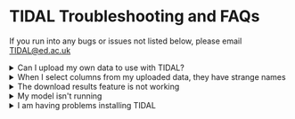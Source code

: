 # TIDAL Troubleshooting and FAQs

If you run into any bugs or issues not listed below, please email TIDAL@ed.ac.uk

<details>
    <summary>Can I upload my own data to use with TIDAL?</summary>

If you are using the [online version](https://tidal.shinyapps.io/tidalapp/) then please do not upload *any sensitive data*. You can explore the tool online using the [synthetic data](/data/README.md).

You *must* install TIDAL on your computer if you wish to analyse sensitive data. To do this, you need to first install R and RStudio (though if you prefer to work in the R terminal, you could use a X window system to display the GUI instead). Then run the following code to install and launch TIDAL:

```{r eval=FALSE}
install.packages("remotes")
remotes::install_github("AmeliaES/TIDAL")
library("TIDAL")
# Launch the R Shiny app
launchTIDAL()
# To get documentation for launchTIDAL()
?launchTIDAL
```
</details>

<details>
    <summary>When I select columns from my uploaded data, they have strange names</summary>

It's likely that you have uploaded an .xlsx file or another unsupported file format. Please save your data as a Comma delimited *.csv file or a Tab delimited *.tsv or *.txt file and try again.
</details>


<details>
    <summary>The download results feature is not working</summary>

If you are a Mac user, when you click "download results" your results PDF will open in a pop-out window in your default PDF program. You need to save this report manually (CMD+S) or the file will be lost when closed.

If you are trying to download results and the resulting file is not a .pdf or the file name begins with something other than "Explore_Data", it is likely that you do not have LaTeX installed on your computer. LaTeX is a free software needed to make PDF files in R, and can be downloaded for Linux, MacOS and Windows from [The LaTeX Project](https://www.latex-project.org/get).
</details>


<details>
    <summary>My model isn't running</summary>

If you are *only* running a linear model, ensure that there are at least 3 time points in your data. If you wish to run quadratic, cubic and/or quartic models, ensure that there are at least 4 time points in your data. If you are uploading your own long format data, also check that column names do not have spaces in them, and that no column names are duplicated.
</details>

<details>
    <summary>I am having problems installing TIDAL</summary>

Check that your R version is up-to-date. TIDAL requires you to have R version 2.10 or newer. If you are a Mac user or installing TIDAL within the terminal/command line, you may need to install the compiler [CMake](https://cmake.org/) which should solve any issues with compiling R packages from source. It is easier to install TIDAL within RStudio, however if you are accustomed to using R in the terminal or command line, be aware that you may need an X window system to display the GUI.
</details>
